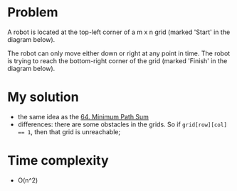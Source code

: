 # Problem 
A robot is located at the top-left corner of a m x n grid (marked 'Start' in the diagram below).

The robot can only move either down or right at any point in time. The robot is trying to reach the bottom-right corner of the grid (marked 'Finish' in the diagram below).


# My solution

* the same idea as the [64. Minimum Path Sum](https://github.com/benny201/LeetCode-Notes-and-Codes/tree/master/Dynamic%20Programming/64.%20Minimum%20Path%20Sum "64. Minimum Path Sum")
* differences: there are some obstacles in the grids. So if `grid[row][col] == 1`, then that grid is unreachable;


# Time complexity     
* O(n^2)
